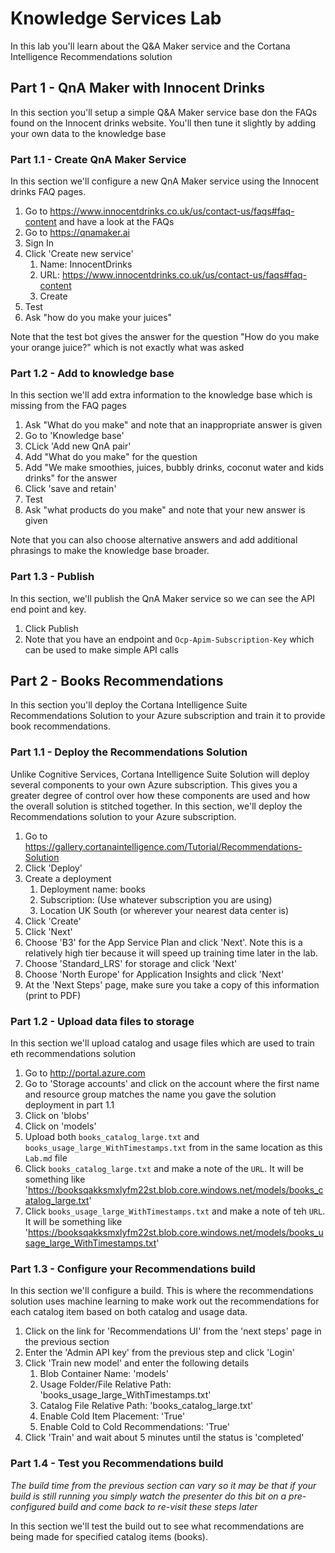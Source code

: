 # Knowledge Services Lab
In this lab you'll learn about the Q&A Maker service and the Cortana Intelligence Recommendations solution

## Part 1 - QnA Maker with Innocent Drinks
In this section you'll setup a simple Q&A Maker service base don the FAQs found on the Innocent drinks website. You'll then tune it slightly by adding your own data to the knowledge base

### Part 1.1 - Create QnA Maker Service
In this section we'll configure a new QnA Maker service using the Innocent drinks FAQ pages.
1. Go to https://www.innocentdrinks.co.uk/us/contact-us/faqs#faq-content and have a look at the FAQs
1. Go to https://qnamaker.ai
1. Sign In
1. Click 'Create new service'
    1. Name: InnocentDrinks
    1. URL: https://www.innocentdrinks.co.uk/us/contact-us/faqs#faq-content 
    1. Create
1. Test
1. Ask "how do you make your juices"

Note that the test bot gives the answer for the question "How do you make your orange juice?" which is not exactly what was asked

### Part 1.2 - Add to knowledge base
In this section we'll add extra information to the knowledge base which is missing from the FAQ pages
1. Ask "What do you make" and note that an inappropriate answer is given
1. Go to 'Knowledge base'
1. CLick 'Add new QnA pair'
1. Add "What do you make" for the question
1. Add "We make smoothies, juices, bubbly drinks, coconut water and kids drinks" for the answer 
1. Click 'save and retain'
1. Test
1. Ask "what products do you make" and note that your new answer is given

Note that you can also choose alternative answers and add additional phrasings to make the knowledge base broader.

### Part 1.3 - Publish
In this section, we'll publish the QnA Maker service so we can see the API end point and key.
1. Click Publish
1. Note that you have an endpoint and `Ocp-Apim-Subscription-Key` which can be used to make simple API calls

## Part 2 - Books Recommendations
In this section you'll deploy the Cortana Intelligence Suite Recommendations Solution to your Azure subscription and train it to provide book recommendations.

### Part 1.1 - Deploy the Recommendations Solution
Unlike Cognitive Services, Cortana Intelligence Suite Solution will deploy several components to your own Azure subscription. This gives you a greater degree of control over how these components are used and how the overall solution is stitched together. In this section, we'll deploy the Recommendations solution to your Azure subscription.
1. Go to https://gallery.cortanaintelligence.com/Tutorial/Recommendations-Solution
1. Click 'Deploy'
1. Create a deployment
    1. Deployment name: books
    1. Subscription: (Use whatever subscription you are using)
    1. Location UK South (or wherever your nearest data center is)
1. Click 'Create'
1. Click 'Next'
1. Choose 'B3' for the App Service Plan and click 'Next'. Note this is a relatively high tier because it will speed up training time later in the lab.
1. Choose 'Standard_LRS' for storage and click 'Next'
1. Choose 'North Europe' for Application Insights and click 'Next'
1. At the 'Next Steps' page, make sure you take a copy of this information (print to PDF)

### Part 1.2 - Upload data files to storage
In this section we'll upload catalog and usage files which are used to train eth recommendations solution
1. Go to http://portal.azure.com
1. Go to 'Storage accounts' and click on the account where the first name and resource group matches the name you gave the solution deployment in part 1.1
1. Click on 'blobs'
1. Click on 'models'
1. Upload both `books_catalog_large.txt` and `books_usage_large_WithTimestamps.txt` from in the same location as this `Lab.md` file
1. Click `books_catalog_large.txt` and make a note of the `URL`. It will be something like 'https://booksqakksmxlyfm22st.blob.core.windows.net/models/books_catalog_large.txt'
1. Click `books_usage_large_WithTimestamps.txt` and make a note of teh `URL`. It will be something like 'https://booksqakksmxlyfm22st.blob.core.windows.net/models/books_usage_large_WithTimestamps.txt'

### Part 1.3 - Configure your Recommendations build
In this section we'll configure a build. This is where the recommendations solution uses machine learning to make work out the recommendations for each catalog item based on both catalog and usage data.
1. Click on the link for 'Recommendations UI' from the 'next steps' page in the previous section
1. Enter the 'Admin API key' from the previous step and click 'Login'
1. Click 'Train new model' and enter the following details
    1. Blob Container Name: 'models'
    1. Usage Folder/File Relative Path: 'books_usage_large_WithTimestamps.txt'
    1. Catalog File Relative Path: 'books_catalog_large.txt'
    1. Enable Cold Item Placement: 'True'
    1. Enable Cold to Cold Recommendations: 'True'
1. Click 'Train' and wait about 5 minutes until the status is 'completed'

### Part 1.4 - Test you Recommendations build
_The build time from the previous section can vary so it may be that if your build is still running you simply watch the presenter do this bit on a pre-configured build and come back to re-visit these steps later_

In this section we'll test the build out to see what recommendations are being made for specified catalog items (books).


